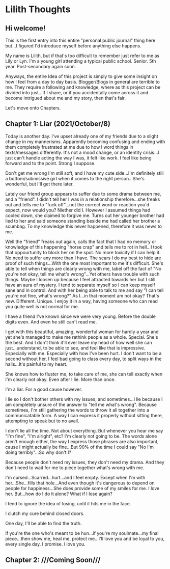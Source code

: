 # Lilith Thoughts

## Hi welcome!

This is the first entry into this entire "personal public journal" thing here but...I figured I'd introduce myself before anything else happens.

My name is Lilith, but if that's too difficult to remember just refer to me as Lily or Lyn. 
I'm a young girl attending a typical public school. Senior. 5th year. Post-secondary again soon.

Anyways, the entire Idea of this project is simply to give some insight on how I feel from a day to day basis. Blogger/Blogs in general are terrible to me. They require a following and knowledge, where as this project can be divided into just...If I share, or if you accidentally come across it and become intrigued about me and my story, then that's fair.

Let's move onto Chapters.

## Chapter 1: Liar (2021/October/8)

Today is another day. I've upset already one of my friends due to a slight change in my mannerisms. Apparently becoming confusing and ending with them completely frustrated at me due to how I word things in texts/messages differently.
It's not a mood change, or an identity crisis...I just can't handle acting the way I was, it felt like work. I feel like being forward and to the point. Strong I suppose.

Don't get me wrong I'm still soft, and I have my cute side...I'm definitely still a bottom/submissive girl when it comes to the right person...She's wonderful, but I'll get there later.

Lately our friend group appears to suffer due to some drama between me, and a "friend". I didn't tell her I was in a relationship therefore...she freaks out and tells me to "fuck off"...not the correct word or reaction you'd expect, now would you? Niether did I. However I assumed things had cooled down, she claimed to forgive me. Turns out her younger brother had lied to her and said someone standing beside me had called her brother a scumbag. To my knowledge this never happened, therefore it was news to me. 

Well the "friend" freaks out again, calls the fact that I had no memory or knowledge of this happening "horse crap" and tells me to rot in hell...I took that oppourtunity to block her on the spot. No more toxicity if I can help it. No need to suffer any more than I have. The scars I do my best to hide are proof of such things...With the one most important to me it's difficult. She's able to tell when things are clearly wrong with me, label off the fact of "No you're not okay, tell me what's wrong"...Yet others have trouble with such things. Maybe I loosen up because I feel attracted towards her but I still have an aura of mystery. I tend to separate myself so I can keep myself sane and in control. And with her being able to talk to me and say "I can tell you're not fine, what's wrong?" As I...in that moment am not okay? That's new. Different. Unique. I enjoy it in a way, having someone who can read you quite well is not normal for me. 

I have a friend I've known since we were very young. Before the double digits even. And even he still can't read me. 

I get with this beautiful, amazing, wonderful woman for hardly a year and yet she's managed to make me rethink people as a whole. Special. She's the best. And I don't think it'll ever leave my head of how well she can just...understand, to be able to see, and feel like that is impressive. Especially with me. Especially with how I've been hurt. I don't want to be a second without her, I feel bad going to class every day, to split ways in the halls...It's painful to my heart.

She knows how to fluster me, to take care of me, she can tell exactly when I'm clearly not okay. Even after I lie. More than once. 

I'm a liar. For a good cause however. 

I lie so I don't bother others with my issues, and sometimes...I lie because I am completely unsure of the answer to "tell me what's wrong". Because sometimes, I'm still gathering the words to throw it all together into a communicatable form. A way I can express it properly without sitting there, attempting to speak but to no avail. 

I don't lie all the time. Not about everything. But whenever you hear me say "I'm fine", "I'm alright", etc? I'm clearly not going to be. The words alone aren't enough either, the way I express those phrases are also important, cause I might actually be fine...But 90% of the time I could say "No I'm doing terribly"...So why don't I?

Because people don't need my issues, they don't need my drama. And they don't need to wait for me to piece together what's wrong with me.

I'm cursed...Scarred...hurt...and I feel empty. Except when I'm with her...She...fills that hole...And even though it's dangerous to depend on people for happiness...She does provide some of my smiles for me. I love her. But...how do I do it alone? What if I lose again? 

I tend to ignore the idea of losing, until it hits me in the face. 

I clutch my cure behind closed doors. 

One day, I'll be able to find the truth. 

If you're the one who's meant to be hun...if you're my soulmate...my final piece...then show me, heal me, protect me...I'll love you and be loyal to you, every single day. I promise. I love you.


## Chapter 2: ///Coming Soon///
